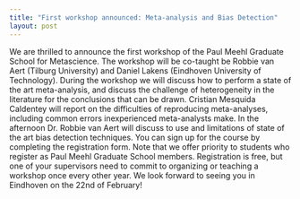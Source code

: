 ```yaml
---
title: "First workshop announced: Meta-analysis and Bias Detection"
layout: post
---
```


We are thrilled to announce the first workshop of the Paul Meehl Graduate School for Metascience. The workshop will be co-taught be Robbie van Aert (Tilburg University) and Daniel Lakens (Eindhoven University of Technology). During the workshop we will discuss how to perform a state of the art meta-analysis, and discuss the challenge of heterogeneity in the literature for the conclusions that can be drawn. Cristian Mesquida Caldentey will report on the difficulties of reproducing meta-analyses, including common errors inexperienced meta-analysts make. In the afternoon Dr. Robbie van Aert will discuss to use and limitations of state of the art bias detection techniques.
You can sign up for the course by completing the registration form. Note that we offer priority to students who register as Paul Meehl Graduate School members. Registration is free, but one of your supervisors need to commit to organizing or teaching a workshop once every other year.
We look forward to seeing you in Eindhoven on the 22nd of February! 
